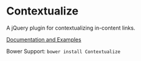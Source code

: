 Contextualize
=============

A jQuery plugin for contextualizing in-content links. 

[Documentation and Examples](http://www.benplum.com/projects/contextualize/)

Bower Support: `bower install Contextualize`